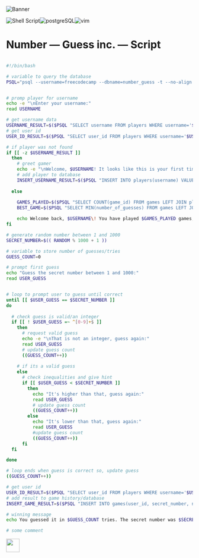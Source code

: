 ![Banner](https://github.com/z-bj/Number-Guessing-Script/blob/master/NUMBER_GUESSING_GAME_BANNER.jpg)

![Shell Script](https://img.shields.io/badge/shell_script-%23121011.svg?style=for-the-badge&logo=gnu-bash&logoColor=white)![postgreSQL](https://camo.githubusercontent.com/281c069a2703e948b536500b9fd808cb4fb2496b3b66741db4013a2c89e91986/68747470733a2f2f696d672e736869656c64732e696f2f62616467652f506f737467726553514c2d3331363139323f7374796c653d666f722d7468652d6261646765266c6f676f3d706f737467726573716c266c6f676f436f6c6f723d7768697465)![vim](https://img.shields.io/badge/Vim-019733.svg?style=for-the-badge&logo=Vim&logoColor=white)


# Number — Guess inc. — Script

``` bash

#!/bin/bash

# variable to query the database
PSQL="psql --username=freecodecamp --dbname=number_guess -t --no-align -c"


# promp player for username
echo -e "\nEnter your username:"
read USERNAME

# get username data
USERNAME_RESULT=$($PSQL "SELECT username FROM players WHERE username='$USERNAME'")
# get user id
USER_ID_RESULT=$($PSQL "SELECT user_id FROM players WHERE username='$USERNAME'")

# if player was not found
if [[ -z $USERNAME_RESULT ]]
  then
    # greet gamer 
    echo -e "\nWelcome, $USERNAME! It looks like this is your first time here.\n"
    # add player to database
    INSERT_USERNAME_RESULT=$($PSQL "INSERT INTO players(username) VALUES ('$USERNAME')")
    
  else
    
    GAMES_PLAYED=$($PSQL "SELECT COUNT(game_id) FROM games LEFT JOIN players USING(user_id) WHERE username='$USERNAME'")
    BEST_GAME=$($PSQL "SELECT MIN(number_of_guesses) FROM games LEFT JOIN players USING(user_id) WHERE username='$USERNAME'")

    echo Welcome back, $USERNAME\! You have played $GAMES_PLAYED games, and your best game took $BEST_GAME guesses.
fi

# generate random number between 1 and 1000
SECRET_NUMBER=$(( RANDOM % 1000 + 1 ))

# variable to store number of guesses/tries
GUESS_COUNT=0

# prompt first guess
echo "Guess the secret number between 1 and 1000:"
read USER_GUESS


# loop to prompt user to guess until correct
until [[ $USER_GUESS == $SECRET_NUMBER ]]
do
  
  # check guess is valid/an integer
  if [[ ! $USER_GUESS =~ ^[0-9]+$ ]]
    then
      # request valid guess
      echo -e "\nThat is not an integer, guess again:"
      read USER_GUESS
      # update guess count
      ((GUESS_COUNT++))
    
    # if its a valid guess
    else
      # check inequalities and give hint
      if [[ $USER_GUESS < $SECRET_NUMBER ]]
        then
          echo "It's higher than that, guess again:"
          read USER_GUESS
          # update guess count
          ((GUESS_COUNT++))
        else 
          echo "It's lower than that, guess again:"
          read USER_GUESS
          #update guess count
          ((GUESS_COUNT++))
      fi  
  fi

done

# loop ends when guess is correct so, update guess
((GUESS_COUNT++))

# get user id
USER_ID_RESULT=$($PSQL "SELECT user_id FROM players WHERE username='$USERNAME'")
# add result to game history/database
INSERT_GAME_RESULT=$($PSQL "INSERT INTO games(user_id, secret_number, number_of_guesses) VALUES ($USER_ID_RESULT, $SECRET_NUMBER, $GUESS_COUNT)")

# winning message
echo You guessed it in $GUESS_COUNT tries. The secret number was $SECRET_NUMBER. Nice job\!

# some comment

```
<img src="https://github.com/z-bj/Number-Guessing-Script/blob/master/deployparrot.gif" width="36">
